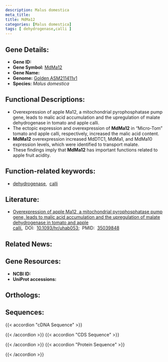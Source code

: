 ```yaml
---
description: Malus domestica
meta_title:
title: MdMa12
categories: [Malus domestica]
tags: [ dehydrogenase,calli ]
---
```


## Gene Details:
- **Gene ID:** []()
- **Gene Symbol:** <u>MdMa12</u>
- **Gene Name:** 
- **Genome:** [Golden ASM211411v1](https://ensembl.gramene.org/Malus_domestica_golden/Info/Index)
- **Species:** *Malus domestica*

## Functional Descriptions:
   - Overexpression of apple Ma12, a mitochondrial pyrophosphatase pump gene, leads to malic acid accumulation and the upregulation of malate dehydrogenase in tomato and apple calli.
   - The ectopic expression and overexpression of **MdMa12** in “Micro-Tom” tomato and apple calli, respectively, increased the malic acid content.
   - **MdMa12** overexpression increased MdDTC1, MdMa1, and MdMa10 expression levels, which were identified to transport malate.
   - These findings imply that **MdMa12** has important functions related to apple fruit acidity.

## Function-related keywords:
   - [dehydrogenase](/tags/dehydrogenase/),&nbsp;&nbsp;[calli](/tags/calli/)

## Literature:
   - [Overexpression of apple Ma12, a mitochondrial pyrophosphatase pump gene, leads to malic acid accumulation and the upregulation of malate dehydrogenase in tomato and apple calli.](https://doi.org/10.1093/hr/uhab053)&nbsp;&nbsp;DOI:&nbsp;&nbsp;[10.1093/hr/uhab053](https://doi.org/10.1093/hr/uhab053);&nbsp;&nbsp;PMID:&nbsp;&nbsp;[35039848](https://pubmed.ncbi.nlm.nih.gov/35039848/)

## Related News:

## Gene Resources:
- **NCBI ID:**  [](https://www.ncbi.nlm.nih.gov/gene/?term=)
- **UniProt accessions:**  [](https://www.uniprot.org/uniprotkb//entry)

## Orthologs:

## Sequences:
{{< accordion "cDNA Sequence" >}}

{{< /accordion >}}
{{< accordion "CDS Sequence" >}}

{{< /accordion >}}
{{< accordion "Protein Sequence" >}}

{{< /accordion >}}
